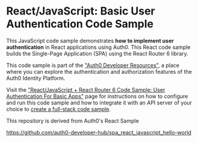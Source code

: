 # React/JavaScript: Basic User Authentication Code Sample

This JavaScript code sample demonstrates **how to implement user authentication** in React applications using Auth0. This React code sample builds the Single-Page Application (SPA) using the React Router 6 library.

This code sample is part of the ["Auth0 Developer Resources"](https://developer.auth0.com/resources), a place where you can explore the authentication and authorization features of the Auth0 Identity Platform.

Visit the ["React/JavaScript + React Router 6 Code Sample: User Authentication For Basic Apps"](https://developer.auth0.com/resources/code-samples/spa/react/basic-authentication) page for instructions on how to configure and run this code sample and how to integrate it with an API server of your choice to [create a full-stack code sample](https://developer.auth0.com/resources/code-samples/full-stack/hello-world/basic-access-control/spa).

This repository is derived from Auth0's React Sample

https://github.com/auth0-developer-hub/spa_react_javascript_hello-world
